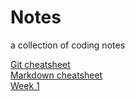 # Notes
a collection of coding notes

[Git cheatsheet](https://github.com/minaorangina/Notes/cheatsheet.md)<br>
[Markdown cheatsheet](https://github.com/adam-p/markdown-here/wiki/Markdown-Cheatsheet)<br>
[Week 1](https://github.com/minaorangina/Notes/blob/master/week1.md)